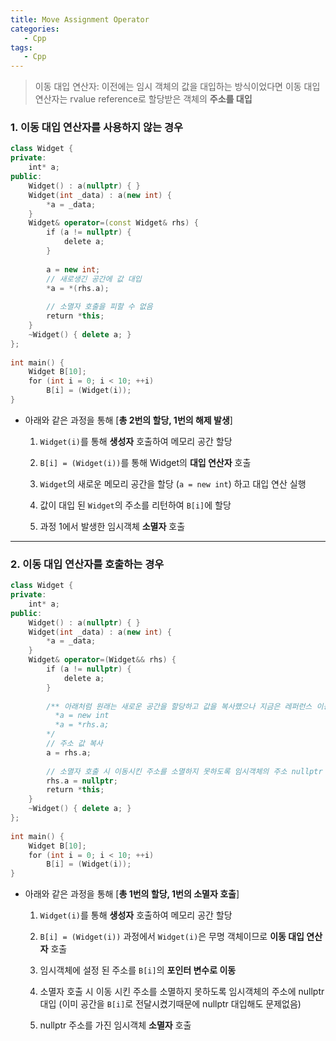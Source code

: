 ```yaml
---
title: Move Assignment Operator
categories:
   - Cpp
tags:
   - Cpp
---
```


> 이동 대입 연산자: 이전에는 임시 객체의 값을 대입하는 방식이었다면 이동 대입 연산자는 rvalue reference로 할당받은 객체의 **주소를 대입**

### 1. 이동 대입 연산자를 사용하지 않는 경우

```c++
class Widget {  
private:  
    int* a;  
public:  
    Widget() : a(nullptr) { }
    Widget(int _data) : a(new int) {
	    *a = _data;
    }
    Widget& operator=(const Widget& rhs) {
        if (a != nullptr) {
            delete a;
        }
 
        a = new int;
        // 새로생긴 공간에 값 대입
        *a = *(rhs.a);
        
        // 소멸자 호출을 피할 수 없음
        return *this;
    }
    ~Widget() { delete a; }
};
​  
int main() {  
    Widget B[10];
    for (int i = 0; i < 10; ++i)
        B[i] = (Widget(i));
}
```

- 아래와 같은 과정을 통해 \[**총 2번의 할당, 1번의 해제 발생**\]

	1. `Widget(i)`를 통해 **생성자** 호출하여 메모리 공간 할당
	   
	2. `B[i] = (Widget(i))`를 통해 Widget의 **대입 연산자** 호출
	   
	3. `Widget`의 새로운 메모리 공간을 할당 (`a = new int`) 하고 대입 연산 실행
	   
	4. 값이 대입 된 `Widget`의 주소를 리턴하여 `B[i]`에 할당
	   
	5. 과정 1에서 발생한 임시객체 **소멸자** 호출

---
### 2. 이동 대입 연산자를 호출하는 경우

``` c++
class Widget {  
private:  
    int* a;  
public:  
    Widget() : a(nullptr) { }
    Widget(int _data) : a(new int) {
	    *a = _data;
    }
    Widget& operator=(Widget&& rhs) {
        if (a != nullptr) {
            delete a;
        }
 		
        /** 아래처럼 원래는 새로운 공간을 할당하고 값을 복사했으나 지금은 레퍼런스 이동 (Move)
          *a = new int
          *a = *rhs.a;
        */
        // 주소 값 복사
        a = rhs.a;
        
        // 소멸자 호출 시 이동시킨 주소를 소멸하지 못하도록 임시객체의 주소 nullptr 대입
		rhs.a = nullptr;
        return *this;
    }  
    ~Widget() { delete a; }  
};  
​  
int main() {  
    Widget B[10];  
    for (int i = 0; i < 10; ++i)   
        B[i] = (Widget(i));  
}
```

- 아래와 같은 과정을 통해 \[**총 1번의 할당, 1번의 소멸자 호출**\]

	1. `Widget(i)`를 통해 **생성자** 호출하여 메모리 공간 할당
	   
	2. `B[i] = (Widget(i))` 과정에서 `Widget(i)`은 무명 객체이므로 **이동 대입 연산자** 호출
	   
	3. 임시객체에 설정 된 주소를 `B[i]`의 **포인터 변수로 이동**
	   
	4. 소멸자 호출 시 이동 시킨 주소를 소멸하지 못하도록 임시객체의 주소에 nullptr 대입 (이미 공간을 `B[i]`로 전달시켰기때문에 nullptr 대입해도 문제없음)
	   
	5. nullptr 주소를 가진 임시객체 **소멸자** 호출